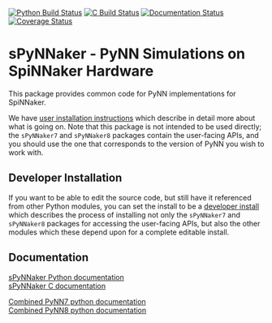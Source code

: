 [![Python Build Status](https://github.com/SpiNNakerManchester/sPyNNaker/workflows/Python%20Actions/badge.svg?branch=master)](https://github.com/SpiNNakerManchester/sPyNNaker/actions?query=workflow%3A%22Python+Actions%22+branch%3Amaster)
[![C Build Status](https://github.com/SpiNNakerManchester/sPyNNaker/workflows/C%20Actions/badge.svg?branch=master)](https://github.com/SpiNNakerManchester/sPyNNaker/actions?query=workflow%3A%22C+Actions%22+branch%3Amaster)
[![Documentation Status](https://readthedocs.org/projects/spynnaker/badge/?version=master)](https://spynnaker.readthedocs.io/en/master/?badge=master)
[![Coverage Status](https://coveralls.io/repos/github/SpiNNakerManchester/sPyNNaker/badge.svg?branch=master)](https://coveralls.io/github/SpiNNakerManchester/sPyNNaker?branch=master)

sPyNNaker - PyNN Simulations on SpiNNaker Hardware
==================================================
This package provides common code for PyNN implementations for SpiNNaker.

We have [user installation instructions](http://spinnakermanchester.github.io/)
which describe in detail more about what is going on. Note that this package is
not intended to be used directly; the `sPyNNaker7` and `sPyNNaker8` packages
contain the user-facing APIs, and you should use the one that corresponds to
the version of PyNN you wish to work with.

Developer Installation
----------------------
If you want to be able to edit the source code, but still have it referenced
from other Python modules, you can set the install to be a
[developer install](http://spinnakermanchester.github.io/development/devenv.html)
which describes the process of installing not only the `sPyNNaker7` and `sPyNNaker8`
packages for accessing the user-facing APIs, but also the other modules which these
depend upon for a complete editable install.


Documentation
-------------
[sPyNNaker Python documentation](http://spinnakermanchester.github.io/sPyNNaker/python/)
<br>
[sPyNNaker C documentation](http://spinnakermanchester.github.io/sPyNNaker/c/)

[Combined PyNN7 python documentation](http://spinnaker7manchester.readthedocs.io)
<br>
[Combined PyNN8 python documentation](http://spinnaker8manchester.readthedocs.io)
